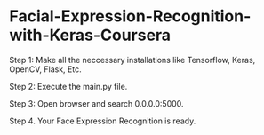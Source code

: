 # Facial-Expression-Recognition-with-Keras-Coursera

Step 1: Make all the neccessary installations like Tensorflow, Keras, OpenCV, Flask, Etc.

Step 2: Execute the main.py file.

Step 3: Open browser and search 0.0.0.0:5000.

Step 4. Your Face Expression Recognition is ready.
